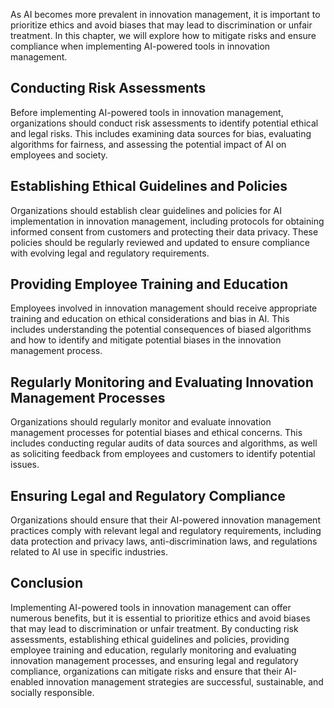 
As AI becomes more prevalent in innovation management, it is important to prioritize ethics and avoid biases that may lead to discrimination or unfair treatment. In this chapter, we will explore how to mitigate risks and ensure compliance when implementing AI-powered tools in innovation management.

Conducting Risk Assessments
---------------------------

Before implementing AI-powered tools in innovation management, organizations should conduct risk assessments to identify potential ethical and legal risks. This includes examining data sources for bias, evaluating algorithms for fairness, and assessing the potential impact of AI on employees and society.

Establishing Ethical Guidelines and Policies
--------------------------------------------

Organizations should establish clear guidelines and policies for AI implementation in innovation management, including protocols for obtaining informed consent from customers and protecting their data privacy. These policies should be regularly reviewed and updated to ensure compliance with evolving legal and regulatory requirements.

Providing Employee Training and Education
-----------------------------------------

Employees involved in innovation management should receive appropriate training and education on ethical considerations and bias in AI. This includes understanding the potential consequences of biased algorithms and how to identify and mitigate potential biases in the innovation management process.

Regularly Monitoring and Evaluating Innovation Management Processes
-------------------------------------------------------------------

Organizations should regularly monitor and evaluate innovation management processes for potential biases and ethical concerns. This includes conducting regular audits of data sources and algorithms, as well as soliciting feedback from employees and customers to identify potential issues.

Ensuring Legal and Regulatory Compliance
----------------------------------------

Organizations should ensure that their AI-powered innovation management practices comply with relevant legal and regulatory requirements, including data protection and privacy laws, anti-discrimination laws, and regulations related to AI use in specific industries.

Conclusion
----------

Implementing AI-powered tools in innovation management can offer numerous benefits, but it is essential to prioritize ethics and avoid biases that may lead to discrimination or unfair treatment. By conducting risk assessments, establishing ethical guidelines and policies, providing employee training and education, regularly monitoring and evaluating innovation management processes, and ensuring legal and regulatory compliance, organizations can mitigate risks and ensure that their AI-enabled innovation management strategies are successful, sustainable, and socially responsible.
